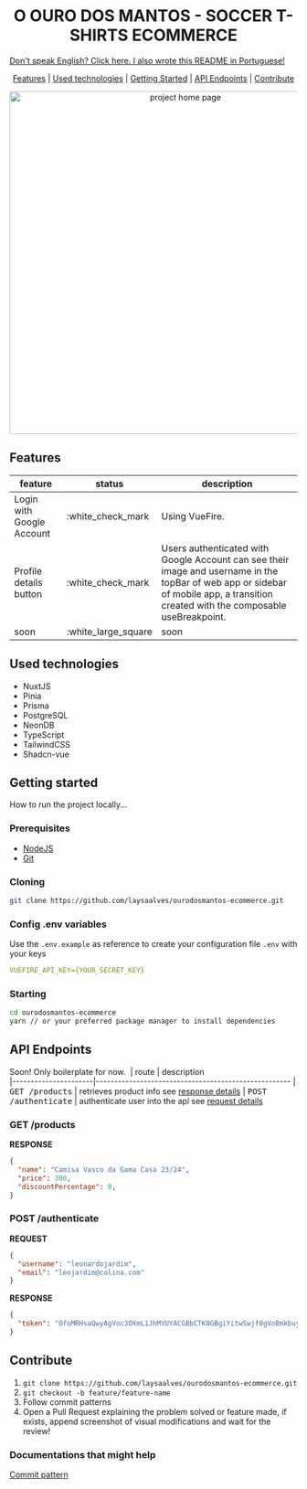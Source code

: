 <h1 align="center" style="font-weight: bold;">O OURO DOS MANTOS - SOCCER T-SHIRTS ECOMMERCE</h1>
<a href="https://github.com/laysaalves/ourodosmantos-ecommerce/blob/main/README-PTBR.md">Don't speak English? Click here. I also wrote this README in Portuguese!</a>

<p align="center">
  <a href="#feat">Features</a> |
  <a href="#techs">Used technologies</a> |  
  <a href="#started">Getting Started</a> | 
  <a href="#routes">API Endpoints</a> |
  <a href="#contribute">Contribute</a>
</p>

<p align="center">
  <img alt="project home page" width="600px" src="./.github/print-home.PNG" />
<p>

<h2 id="feat">Features</h2>

| feature | status | description    
| --- | --- | --- |
| Login with Google Account | :white_check_mark  | Using VueFire.  
| Profile details button | :white_check_mark  | Users authenticated with Google Account can see their image and username in the topBar of web app or sidebar of mobile app, a transition created with the composable useBreakpoint.
| soon | :white_large_square | soon

<h2 id="techs">Used technologies</h2>

- NuxtJS
- Pinia
- Prisma
- PostgreSQL
- NeonDB
- TypeScript
- TailwindCSS
- Shadcn-vue

<h2 id="started">Getting started</h2>

How to run the project locally...

<h3>Prerequisites</h3>

- [NodeJS](https://nodejs.org/en)
- [Git](https://git-scm.com/)

<h3>Cloning</h3>

```bash
git clone https://github.com/laysaalves/ourodosmantos-ecommerce.git
```

<h3>Config .env variables</h2>

Use the `.env.example` as reference to create your configuration file `.env` with your keys

```yaml
VUEFIRE_API_KEY={YOUR_SECRET_KEY}
```

<h3>Starting</h3>

```bash
cd ourodosmantos-ecommerce
yarn // or your preferred package manager to install dependencies
```

<h2 id="routes">API Endpoints</h2>

Soon! Only boilerplate for now.
​
| route               | description                                          
|----------------------|-----------------------------------------------------
| <kbd>GET /products</kbd> | retrieves product info see [response details](#get-product-detail)
| <kbd>POST /authenticate</kbd> | authenticate user into the api see [request details](#post-auth-detail)

<h3 id="get-product-detail">GET /products</h3>

**RESPONSE**

```json
{
  "name": "Camisa Vasco da Gama Casa 23/24",
  "price": 300,
  "discountPercentage": 0,
}
```

<h3 id="post-auth-detail">POST /authenticate</h3>

**REQUEST**

```json
{
  "username": "leonardojardim",
  "email": "leojardim@colina.com"
}
```

**RESPONSE**

```json
{
  "token": "OfoMRHsaQwyAgVoc3OXmL1JhMVUYACGBbCTK0GBgiYitwSwjf0gVoBmkbuyy0pSk"
}
```

<h2 id="contribute">Contribute</h2>

1. `git clone https://github.com/laysaalves/ourodosmantos-ecommerce.git`
2. `git checkout -b feature/feature-name`
3. Follow commit patterns
4. Open a Pull Request explaining the problem solved or feature made, if exists, append screenshot of visual modifications and wait for the review!

<h3>Documentations that might help</h3>

[Commit pattern](https://www.conventionalcommits.org/en/v1.0.0/)
